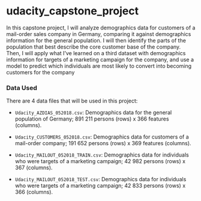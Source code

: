 # udacity_capstone_project

In this capstone project, I will analyze demographics data for customers of a mail-order
sales company in Germany, comparing it against demographics information for the
general population. I will then identify the parts of the population that best describe the
core customer base of the company. Then, I will apply what I’ve learned on a third
dataset with demographics information for targets of a marketing campaign for the
company, and use a model to predict which individuals are most likely to convert into
becoming customers for the company

### Data Used

There are 4 data files that will be used in this project:
* `Udacity_AZDIAS_052018.csv`: Demographics data for the general population
of Germany; 891 211 persons (rows) x 366 features (columns).

* `Udacity_CUSTOMERS_052018.csv`: Demographics data for customers of a
mail-order company; 191 652 persons (rows) x 369 features (columns).

* `Udacity_MAILOUT_052018_TRAIN.csv`: Demographics data for individuals
who were targets of a marketing campaign; 42 982 persons (rows) x 367
(columns).

* `Udacity_MAILOUT_052018_TEST.csv`: Demographics data for individuals
who were targets of a marketing campaign; 42 833 persons (rows) x 366
(columns).